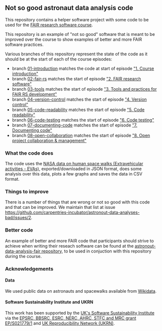 ## Not so good astronaut data analysis code

This repository contains a helper software project with some code to be used 
for the [FAIR research software course](https://github.com/carpentries-incubator/fair-research-software). 

This repository is an example of "not so good" software that is meant to be improved over the course to show examples of better 
and more FAIR software practices. 

Various branches of this repository represent the state of the code as it should be at the start of each of the course episodes:

- branch [01-introduction](https://github.com/carpentries-incubator/astronaut-data-analysis-not-so-good/tree/01-introduction) matches the code at start of episode ["1. Course introduction"](https://carpentries-incubator.github.io/fair-research-software/01-introduction.html)
- branch [02-fair-rs](https://github.com/carpentries-incubator/astronaut-data-analysis-not-so-good/tree/02-fair-rs) matches the start of episode ["2. FAIR research software"](https://carpentries-incubator.github.io/fair-research-software/02-fair-research-software.html)
- branch [03-tools](https://github.com/carpentries-incubator/astronaut-data-analysis-not-so-good/tree/03-tools) matches the start of episode ["3. Tools and practices for FAIR RS development"](https://carpentries-incubator.github.io/fair-research-software/03-tools.html)
- branch [04-version-control](https://github.com/carpentries-incubator/astronaut-data-analysis-not-so-good/tree/04-version-control) matches the start of episode ["4. Version control"](https://carpentries-incubator.github.io/fair-research-software/04-version-control.html)
- branch [05-code-readability](https://github.com/carpentries-incubator/astronaut-data-analysis-not-so-good/tree/05-code-readability) matches the start of episode ["5. Code readability"](https://carpentries-incubator.github.io/fair-research-software/05-code-readability.html)
- branch [06-code-testing](https://github.com/carpentries-incubator/astronaut-data-analysis-not-so-good/tree/06-code-testing) matches the start of episode ["6. Code testing"](https://carpentries-incubator.github.io/fair-research-software/06-code-testing.html)
- branch [07-documenting-code](https://github.com/carpentries-incubator/astronaut-data-analysis-not-so-good/tree/07-documenting-code) matches the start of episode ["7. Documenting code"](https://carpentries-incubator.github.io/fair-research-software/07-documenting-code.html)
- branch [08-open-collaboration](https://github.com/carpentries-incubator/astronaut-data-analysis-not-so-good/tree/08-open-collaboration) matches the start of episode ["8. Open project collaboration & management"](https://carpentries-incubator.github.io/08-open-collaboration.html)


### What the code does
The code uses the [NASA data on human space walks (Extravehicular activities - EVAs)](https://data.nasa.gov/Raw-Data/Extra-vehicular-Activity-EVA-US-and-Russia/9kcy-zwvn/data_preview), 
exported/downloaded in JSON format, does some analysis over this data, plots a few graphs and saves the data in CSV format. 

### Things to improve
There is a number of things that are wrong or not so good with this code and that can be improved. We maintain that list at issue
https://github.com/carpentries-incubator/astronout-data-analyses-bad/issues/2.

### Better code
An example of better and more FAIR code that participants should strive to achieve when writing their reseach software 
can be found at the [astronout-data-analysis-fair repository](https://github.com/carpentries-incubator/astronout-data-analysis-fair), 
to be used in conjuction with this repository during the course.

### Acknowledgements

#### Data
We used public data on astronauts and spacewalks available from [Wikidata](https://www.wikidata.org/wiki/Wikidata:Main_Page).

#### Software Sustainability Institute and UKRN

This work has been supported by the [UK's Software Sustainability Institute](https://software.ac.uk) via the [EPSRC, BBSRC, ESRC, NERC, AHRC, STFC and MRC grant EP/S021779/1](https://gow.epsrc.ukri.org/NGBOViewGrant.aspx?GrantRef=EP/S021779/1)
and [UK Reproducibility Network (UKRN)](https://www.ukrn.org/).
